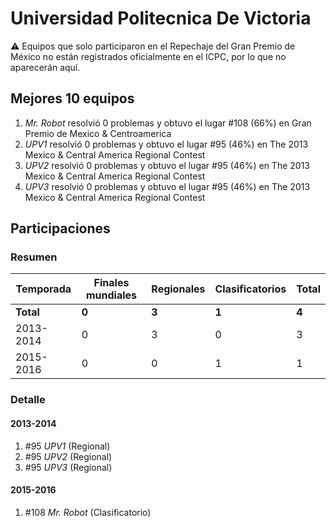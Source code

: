 # Universidad Politecnica De Victoria

:warning: Equipos que solo participaron en el Repechaje del Gran Premio de México no están registrados oficialmente en el ICPC, por lo que no aparecerán aquí.

## Mejores 10 equipos

1. _Mr. Robot_ resolvió 0 problemas y obtuvo el lugar #108 (66%) en Gran Premio de Mexico & Centroamerica
1. _UPV1_ resolvió 0 problemas y obtuvo el lugar #95 (46%) en The 2013 Mexico & Central America Regional Contest
1. _UPV2_ resolvió 0 problemas y obtuvo el lugar #95 (46%) en The 2013 Mexico & Central America Regional Contest
1. _UPV3_ resolvió 0 problemas y obtuvo el lugar #95 (46%) en The 2013 Mexico & Central America Regional Contest

## Participaciones

### Resumen

| Temporada | Finales mundiales | Regionales | Clasificatorios | Total |
| --- | --- | --- | --- | --- |
| **Total** | **0** | **3** | **1** | **4** |
| 2013-2014 | 0 | 3 | 0 | 3 |
| 2015-2016 | 0 | 0 | 1 | 1 |

### Detalle

#### 2013-2014

1. #95 _UPV1_ (Regional)
1. #95 _UPV2_ (Regional)
1. #95 _UPV3_ (Regional)

#### 2015-2016

1. #108 _Mr. Robot_ (Clasificatorio)




